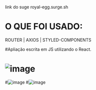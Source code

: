 link do suge royal-egg.surge.sh

# O QUE FOI USADO:
ROUTER | AXIOS | STYLED-COMPONENTS

#Apliação escrita em JS utilizando o React. 


# ![image](https://user-images.githubusercontent.com/81257067/126333168-072a543c-fdbc-4b7b-ac1c-c5fc85dcdbce.png)
#![image](https://user-images.githubusercontent.com/81257067/126333198-6e9efec6-973c-470f-b740-be2a6f81c085.png)
#![image](https://user-images.githubusercontent.com/81257067/126333227-d1819c1b-6222-41b8-b2c2-ecc932f8bb83.png)
